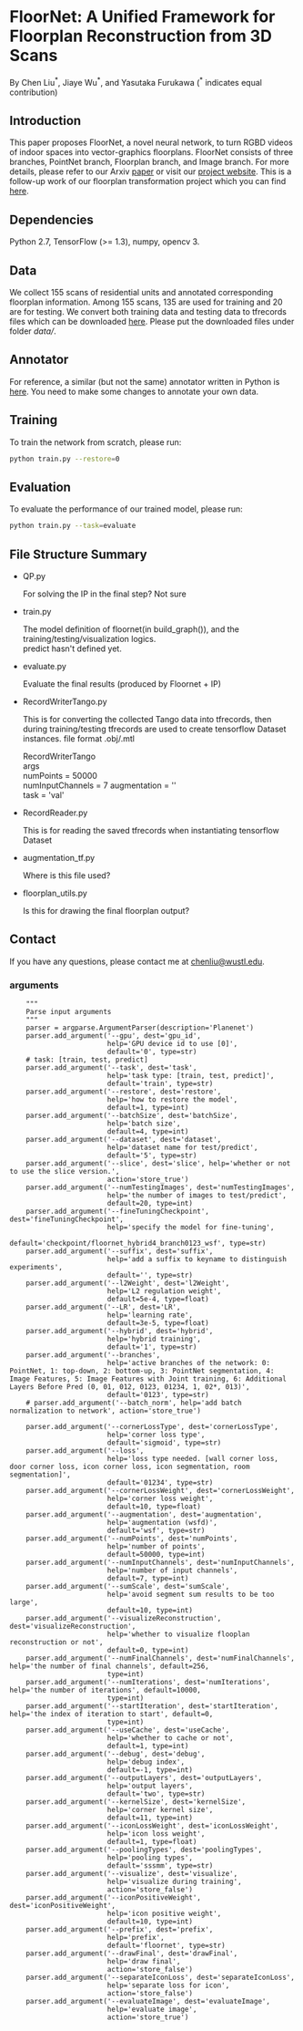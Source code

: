 # FloorNet: A Unified Framework for Floorplan Reconstruction from 3D Scans
By Chen Liu<sup>\*</sup>, Jiaye Wu<sup>\*</sup>, and Yasutaka Furukawa (<sup>\*</sup> indicates equal contribution)

## Introduction

This paper proposes FloorNet, a novel neural network, to turn RGBD videos of indoor spaces into vector-graphics floorplans. FloorNet consists of three branches, PointNet branch, Floorplan branch, and Image branch. For more details, please refer to our Arxiv [paper](https://arxiv.org/abs/1804.00090) or visit our [project website](http://art-programmer.github.io/floornet.html). This is a follow-up work of our floorplan transformation project which you can find [here](https://github.com/art-programmer/FloorplanTransformation).

## Dependencies
Python 2.7, TensorFlow (>= 1.3), numpy, opencv 3.

## Data
We collect 155 scans of residential units and annotated corresponding floorplan information. Among 155 scans, 135 are used for training and 20 are for testing. We convert both training data and testing data to tfrecords files which can be downloaded [here](https://mega.nz/#F!5yQy0b5T!ykkR4dqwGO9J5EwnKT_GBw). Please put the downloaded files under folder *data/*.

## Annotator
For reference, a similar (but not the same) annotator written in Python is [here](https://github.com/art-programmer/FloorplanAnnotator). You need to make some changes to annotate your own data.

## Training
To train the network from scratch, please run:
```bash
python train.py --restore=0
```

## Evaluation
To evaluate the performance of our trained model, please run:
```bash
python train.py --task=evaluate
```


## File Structure Summary

- QP.py

    For solving the IP in the final step? Not sure
    
- train.py

    The model definition of floornet(in build_graph()), and the training/testing/visualization logics.  
    predict hasn't defined yet.
    
- evaluate.py

    Evaluate the final results (produced by Floornet + IP)

- RecordWriterTango.py

    This is for converting the collected Tango data into tfrecords, then during training/testing tfrecords are used to create 
    tensorflow Dataset instances.
    file format .obj/.mtl
    
    RecordWriterTango  
    args  
    numPoints = 50000  
    numInputChannels = 7
    augmentation = ''  
    task = 'val'
    
    
- RecordReader.py

    This is for reading the saved tfrecords when instantiating tensorflow Dataset 

- augmentation_tf.py

    Where is this file used?
    
- floorplan_utils.py

    Is this for drawing the final floorplan output?

## Contact

If you have any questions, please contact me at chenliu@wustl.edu.


### arguments
```
    """
    Parse input arguments
    """
    parser = argparse.ArgumentParser(description='Planenet')
    parser.add_argument('--gpu', dest='gpu_id',
                        help='GPU device id to use [0]',
                        default='0', type=str)
    # task: [train, test, predict]
    parser.add_argument('--task', dest='task',
                        help='task type: [train, test, predict]',
                        default='train', type=str)
    parser.add_argument('--restore', dest='restore',
                        help='how to restore the model',
                        default=1, type=int)
    parser.add_argument('--batchSize', dest='batchSize',
                        help='batch size',
                        default=4, type=int)
    parser.add_argument('--dataset', dest='dataset',
                        help='dataset name for test/predict',
                        default='5', type=str)
    parser.add_argument('--slice', dest='slice', help='whether or not to use the slice version.',
                        action='store_true')
    parser.add_argument('--numTestingImages', dest='numTestingImages',
                        help='the number of images to test/predict',
                        default=20, type=int)
    parser.add_argument('--fineTuningCheckpoint', dest='fineTuningCheckpoint',
                        help='specify the model for fine-tuning',
                        default='checkpoint/floornet_hybrid4_branch0123_wsf', type=str)
    parser.add_argument('--suffix', dest='suffix',
                        help='add a suffix to keyname to distinguish experiments',
                        default='', type=str)
    parser.add_argument('--l2Weight', dest='l2Weight',
                        help='L2 regulation weight',
                        default=5e-4, type=float)
    parser.add_argument('--LR', dest='LR',
                        help='learning rate',
                        default=3e-5, type=float)
    parser.add_argument('--hybrid', dest='hybrid',
                        help='hybrid training',
                        default='1', type=str)
    parser.add_argument('--branches',
                        help='active branches of the network: 0: PointNet, 1: top-down, 2: bottom-up, 3: PointNet segmentation, 4: Image Features, 5: Image Features with Joint training, 6: Additional Layers Before Pred (0, 01, 012, 0123, 01234, 1, 02*, 013)',
                        default='0123', type=str)
    # parser.add_argument('--batch_norm', help='add batch normalization to network', action='store_true')

    parser.add_argument('--cornerLossType', dest='cornerLossType',
                        help='corner loss type',
                        default='sigmoid', type=str)
    parser.add_argument('--loss',
                        help='loss type needed. [wall corner loss, door corner loss, icon corner loss, icon segmentation, room segmentation]',
                        default='01234', type=str)
    parser.add_argument('--cornerLossWeight', dest='cornerLossWeight',
                        help='corner loss weight',
                        default=10, type=float)
    parser.add_argument('--augmentation', dest='augmentation',
                        help='augmentation (wsfd)',
                        default='wsf', type=str)
    parser.add_argument('--numPoints', dest='numPoints',
                        help='number of points',
                        default=50000, type=int)
    parser.add_argument('--numInputChannels', dest='numInputChannels',
                        help='number of input channels',
                        default=7, type=int)
    parser.add_argument('--sumScale', dest='sumScale',
                        help='avoid segment sum results to be too large',
                        default=10, type=int)
    parser.add_argument('--visualizeReconstruction', dest='visualizeReconstruction',
                        help='whether to visualize flooplan reconstruction or not',
                        default=0, type=int)
    parser.add_argument('--numFinalChannels', dest='numFinalChannels', help='the number of final channels', default=256,
                        type=int)
    parser.add_argument('--numIterations', dest='numIterations', help='the number of iterations', default=10000,
                        type=int)
    parser.add_argument('--startIteration', dest='startIteration', help='the index of iteration to start', default=0,
                        type=int)
    parser.add_argument('--useCache', dest='useCache',
                        help='whether to cache or not',
                        default=1, type=int)
    parser.add_argument('--debug', dest='debug',
                        help='debug index',
                        default=-1, type=int)
    parser.add_argument('--outputLayers', dest='outputLayers',
                        help='output layers',
                        default='two', type=str)
    parser.add_argument('--kernelSize', dest='kernelSize',
                        help='corner kernel size',
                        default=11, type=int)
    parser.add_argument('--iconLossWeight', dest='iconLossWeight',
                        help='icon loss weight',
                        default=1, type=float)
    parser.add_argument('--poolingTypes', dest='poolingTypes',
                        help='pooling types',
                        default='sssmm', type=str)
    parser.add_argument('--visualize', dest='visualize',
                        help='visualize during training',
                        action='store_false')
    parser.add_argument('--iconPositiveWeight', dest='iconPositiveWeight',
                        help='icon positive weight',
                        default=10, type=int)
    parser.add_argument('--prefix', dest='prefix',
                        help='prefix',
                        default='floornet', type=str)
    parser.add_argument('--drawFinal', dest='drawFinal',
                        help='draw final',
                        action='store_false')
    parser.add_argument('--separateIconLoss', dest='separateIconLoss',
                        help='separate loss for icon',
                        action='store_false')
    parser.add_argument('--evaluateImage', dest='evaluateImage',
                        help='evaluate image',
                        action='store_true')
```
